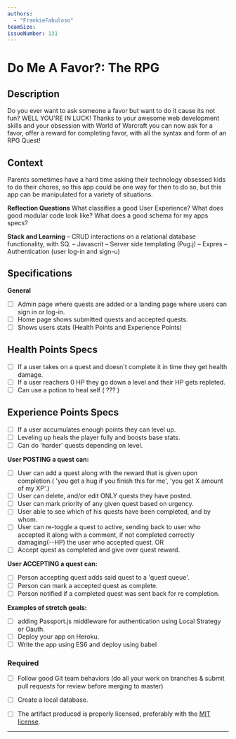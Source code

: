 ```yaml
---
authors:
  - "FrankieFabuloso"
teamSize: 
issueNumber: 131
---
```


# Do Me A Favor?: The RPG

## Description

Do you ever want to ask someone a favor but want to do it cause its not fun? WELL YOU'RE IN LUCK! Thanks to your awesome web development skills and your obsession with World of Warcraft you can now ask for a favor, offer a reward for completing favor, with all the syntax and form of an RPG Quest!

## Context

Parents sometimes have a hard time asking their technology obsessed kids to do their chores, so this app could be one way for then to do so, but this app can be manipulated for a variety of situations.

**Reflection Questions**
What classifies a good User Experience?
What does good modular code look like?
What does a good schema for my apps specs?

**Stack and Learning**
– CRUD interactions on a relational database functionality, with SQ.
– Javascrit
– Server side templating (Pug.j)
– Expres 
– Authentication (user log-in and sign-u)

## Specifications
**General**
- [ ] Admin page where quests are added or a landing page where users can sign in or log-in.
- [ ] Home page shows submitted quests and accepted quests.
- [ ] Shows users stats (Health Points and Experience Points)

## Health Points Specs
- [ ] If a user takes on a quest and doesn't complete it in time they get health damage.
- [ ] If a user reachers 0 HP they go down a level and their HP gets repleted.
- [ ] Can use a potion to heal self ( ??? )

## Experience Points Specs
- [ ] If a user accumulates enough points they can level up.
- [ ] Leveling up heals the player fully and boosts base stats.
- [ ] Can do 'harder' quests depending on level. 

**User POSTING a quest can:**
- [ ] User can add a quest along with the reward that is given upon completion.( 'you get a hug if you finish this for me', 'you get X amount of my XP'.)
- [ ] User can delete, and/or edit ONLY quests they have posted.
- [ ] User can mark priority of any given quest based on urgency.
- [ ] User able to see which of his quests have been completed, and by whom.
- [ ] User can re-toggle a quest to active, sending back to user who accepted it along with a comment, if not completed correctly damaging(--HP) the user who accepted quest.
OR
- [ ] Accept quest as completed and give over quest reward.

**User ACCEPTING a quest can:**
- [ ] Person accepting quest adds said quest to a 'quest queue'.
- [ ] Person can mark a accepted quest as complete.
- [ ] Person notified if a completed quest was sent back for re completion.

**Examples of stretch goals:**
- [ ] adding Passport.js middleware for authentication using Local Strategy or Oauth.
- [ ] Deploy your app on Heroku.
- [ ] Write the app using ES6 and deploy using babel

### Required

- [ ] Follow good Git team behaviors (do all your work on branches & submit pull requests for review before merging to master)
- [ ] Create a local database.
- [ ] The artifact produced is properly licensed, preferably with the [MIT license][mit-license].


---






[mit-license]: https://opensource.org/licenses/MIT
